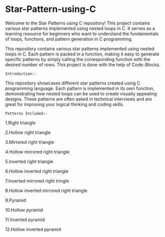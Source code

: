 # **Star-Pattern-using-C**

Welcome to the Star Patterns using C repository! This project contains various star patterns implemented using nested loops in C. It serves as a learning resource for beginners who want to understand the fundamentals of loops, functions, and pattern generation in C programming.

This repository contains various star patterns implemented using nested loops in C. Each pattern is packed in a function, making it easy to generate specific patterns by simply calling the corresponding function with the desired number of rows. This project is done with the help of Code::Blocks.

``Introduction:-``

This repository showcases different star patterns created using C programming language. Each pattern is implemented in its own function, demonstrating how nested loops can be used to create visually appealing designs. These patterns are often asked in technical interviews and are great for improving your logical thinking and coding skills.

``Patterns Included:-``

1.Right triangle

2.Hollow right triangle

3.Mirrored right triangle

4.Hollow mirrored right triangle

5.Inverted right triangle

6.Hollow inverted right triangle

7.Inverted mirrored right tringle
    
8.Hollow inverted mirrored right triangle
    
9.Pyramid

10.Hollow pyramid

11.Inverted pyramid

12.Hollow inverted pyramid
